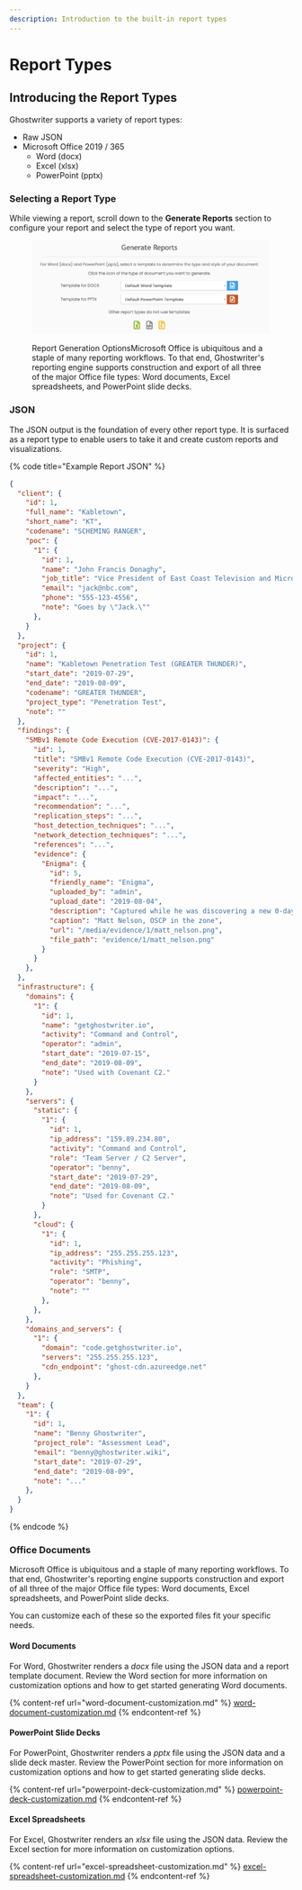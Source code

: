 ```yaml
---
description: Introduction to the built-in report types
---
```


# Report Types

## Introducing the Report Types

Ghostwriter supports a variety of report types:

* Raw JSON
* Microsoft Office 2019 / 365
  * Word (docx)
  * Excel (xlsx)
  * PowerPoint (pptx)

### Selecting a Report Type

While viewing a report, scroll down to the **Generate Reports** section to configure your report and select the type of report you want.

<figure><img src="../../../.gitbook/assets/image.png" alt=""><figcaption><p>Report Generation OptionsMicrosoft Office is ubiquitous and a staple of many reporting workflows. To that end, Ghostwriter's reporting engine supports construction and export of all three of the major Office file types: Word documents, Excel spreadsheets, and PowerPoint slide decks.</p></figcaption></figure>

### JSON

The JSON output is the foundation of every other report type. It is surfaced as a report type to enable users to take it and create custom reports and visualizations.

{% code title="Example Report JSON" %}
```json
{
  "client": {
    "id": 1,
    "full_name": "Kabletown",
    "short_name": "KT",
    "codename": "SCHEMING RANGER",
    "poc": {
      "1": {
        "id": 1,
        "name": "John Francis Donaghy",
        "job_title": "Vice President of East Coast Television and Microwave Oven Programming",
        "email": "jack@nbc.com",
        "phone": "555-123-4556",
        "note": "Goes by \"Jack.\""
      },
    }
  },
  "project": {
    "id": 1,
    "name": "Kabletown Penetration Test (GREATER THUNDER)",
    "start_date": "2019-07-29",
    "end_date": "2019-08-09",
    "codename": "GREATER THUNDER",
    "project_type": "Penetration Test",
    "note": ""
  },
  "findings": {
    "SMBv1 Remote Code Execution (CVE-2017-0143)": {
      "id": 1,
      "title": "SMBv1 Remote Code Execution (CVE-2017-0143)",
      "severity": "High",
      "affected_entities": "...",
      "description": "...",
      "impact": "...",
      "recommendation": "...",
      "replication_steps": "...",
      "host_detection_techniques": "...",
      "network_detection_techniques": "...",
      "references": "...",
      "evidence": {
        "Enigma": {
          "id": 5,
          "friendly_name": "Enigma",
          "uploaded_by": "admin",
          "upload_date": "2019-08-04",
          "description": "Captured while he was discovering a new 0-day, probably.",
          "caption": "Matt Nelson, OSCP in the zone",
          "url": "/media/evidence/1/matt_nelson.png",
          "file_path": "evidence/1/matt_nelson.png"
        }
      }
    },
  },
  "infrastructure": {
    "domains": {
      "1": {
        "id": 1,
        "name": "getghostwriter.io",
        "activity": "Command and Control",
        "operator": "admin",
        "start_date": "2019-07-15",
        "end_date": "2019-08-09",
        "note": "Used with Covenant C2."
      }
    },
    "servers": {
      "static": {
        "1": {
          "id": 1,
          "ip_address": "159.89.234.80",
          "activity": "Command and Control",
          "role": "Team Server / C2 Server",
          "operator": "benny",
          "start_date": "2019-07-29",
          "end_date": "2019-08-09",
          "note": "Used for Covenant C2."
        }
      },
      "cloud": {
        "1": {
          "id": 1,
          "ip_address": "255.255.255.123",
          "activity": "Phishing",
          "role": "SMTP",
          "operator": "benny",
          "note": ""
        },
      },
    },
    "domains_and_servers": {
      "1": {
        "domain": "code.getghostwriter.io",
        "servers": "255.255.255.123",
        "cdn_endpoint": "ghost-cdn.azureedge.net"
      },
    }
  },
  "team": {
    "1": {
      "id": 1,
      "name": "Benny Ghostwriter",
      "project_role": "Assessment Lead",
      "email": "benny@ghostwriter.wiki",
      "start_date": "2019-07-29",
      "end_date": "2019-08-09",
      "note": "..."
    },
  }
}
```
{% endcode %}

### Office Documents

Microsoft Office is ubiquitous and a staple of many reporting workflows. To that end, Ghostwriter's reporting engine supports construction and export of all three of the major Office file types: Word documents, Excel spreadsheets, and PowerPoint slide decks.

You can customize each of these so the exported files fit your specific needs.

#### Word Documents

For Word, Ghostwriter renders a _docx_ file using the JSON data and a report template document. Review the Word section for more information on customization options and how to get started generating Word documents.

{% content-ref url="word-document-customization.md" %}
[word-document-customization.md](word-document-customization.md)
{% endcontent-ref %}

#### PowerPoint Slide Decks

For PowerPoint, Ghostwriter renders a _pptx_ file using the JSON data and a slide deck master. Review the PowerPoint section for more information on customization options and how to get started generating slide decks.

{% content-ref url="powerpoint-deck-customization.md" %}
[powerpoint-deck-customization.md](powerpoint-deck-customization.md)
{% endcontent-ref %}

#### Excel Spreadsheets

For Excel, Ghostwriter renders an _xlsx_ file using the JSON data. Review the Excel section for more information on customization options.

{% content-ref url="excel-spreadsheet-customization.md" %}
[excel-spreadsheet-customization.md](excel-spreadsheet-customization.md)
{% endcontent-ref %}


